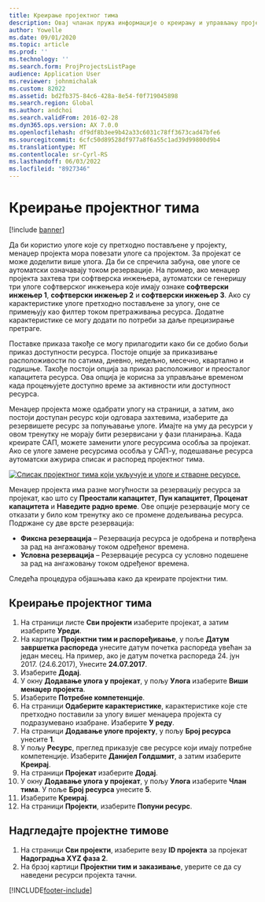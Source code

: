 ```yaml
---
title: Креирање пројектног тима
description: Овај чланак пружа информације о креирању и управљању пројектним тимовима.
author: Yowelle
ms.date: 09/01/2020
ms.topic: article
ms.prod: ''
ms.technology: ''
ms.search.form: ProjProjectsListPage
audience: Application User
ms.reviewer: johnmichalak
ms.custom: 82022
ms.assetid: bd2fb375-84c6-428a-8e54-f0f719045898
ms.search.region: Global
ms.author: andchoi
ms.search.validFrom: 2016-02-28
ms.dyn365.ops.version: AX 7.0.0
ms.openlocfilehash: df9df8b3ee9b42a33c6031c78ff3673cad47bfe6
ms.sourcegitcommit: 6cfc50d89528df977a8f6a55c1ad39d99800d9b4
ms.translationtype: MT
ms.contentlocale: sr-Cyrl-RS
ms.lasthandoff: 06/03/2022
ms.locfileid: "8927346"
---
```

# <a name="create-a-project-team"></a>Креирање пројектног тима

[!include [banner](../includes/banner.md)]

Да би користио улоге које су претходно постављене у пројекту, менаџер пројекта мора повезати улоге са пројектом. За пројекат се може доделити више улога. Да би се спречила забуна, ове улоге се аутоматски означавају током резервације. На пример, ако менаџер пројекта захтева три софтверска инжењера, аутоматски се генеришу три улоге софтверског инжењера које имају ознаке **софтверски инжењер 1**, **софтверски инжењер 2** и **софтверски инжењер 3**. Ако су карактеристике улоге претходно постављене за улогу, оне се примењују као филтер током претраживања ресурса. Додатне карактеристике се могу додати по потреби за даље прецизирање претраге.

Поставке приказа такође се могу прилагодити како би се добио бољи приказ доступности ресурса. Постоје опције за приказивање расположивости по сатима, дневно, недељно, месечно, квартално и годишње. Такође постоји опција за приказ расположивог и преосталог капацитета ресурса. Ова опција је корисна за управљање временом када процењујете доступно време за активности или доступност ресурса.

Менаџер пројекта може одабрати улогу на страници, а затим, ако постоји доступан ресурс који одговара захтевима, изаберите да резервишете ресурс за попуњавање улоге. Имајте на уму да ресурси у овом тренутку не морају бити резервисани у фази планирања. Када креирате САП, можете заменити улоге ресурсима особља за пројекат. Ако се улоге замене ресурсима особља у САП-у, подешавање ресурса аутоматски ажурира списак и распоред пројектног тима.

[![Списак пројектног тима који укључује и улоге и стварне ресурсе.](./media/projectresourcing03-1024x368.jpg)](./media/projectresourcing03.jpg) 

Менаџер пројекта има разне могућности за резервацију ресурса за пројекат, као што су **Преостали капацитет**, **Пун капацитет**, **Проценат капацитета** и **Наведите радно време**. Ове опције резервације могу се отказати у било ком тренутку ако се промене додељивања ресурса. Подржане су две врсте резервација:

- **Фиксна резервација** – Резервација ресурса је одобрена и потврђена за рад на ангажовању током одређеног времена.
- **Условна резервација** – Резервације ресурса су условно подешене за рад на ангажовању током одређеног времена.

Следећа процедура објашњава како да креирате пројектни тим.

## <a name="create-a-project-team"></a>Креирање пројектног тима

1. На страници листе **Сви пројекти** изаберите пројекат, а затим изаберите **Уреди**.
2. На картици **Пројектни тим и распоређивање**, у поље **Датум завршетка распореда** унесите датум почетка распореда увећан за један месец. На пример, ако је датум почетка распореда 24. јун 2017. (24.6.2017), Унесите **24.07.2017**.
3. Изаберите **Додај**.
4. У окну **Додавање улога у пројекат**, у пољу **Улога** изаберите **Виши менаџер пројекта**.
5. Изаберите **Потребне компетенције**.
6. На страници **Одаберите карактеристике**, карактеристике које сте претходно поставили за улогу вишег менаџера пројекта су подразумевано изабране. Изаберите **У реду**.
7. На страници **Додавање улоге пројекту**, у пољу **Број ресурса** унесите **1**.
8. У пољу **Ресурс**, преглед приказује све ресурсе који имају потребне компетенције. Изаберите **Данијел Голдшмит**, а затим изаберите **Креирај**.
9. На страници **Пројекат** изаберите **Додај**.
10. У окну **Додавање улога у пројекат**, у пољу **Улога** изаберите **Члан тима**. У поље **Број ресурса** унесите **5**.
11. Изаберите **Креирај**.
12. На страници **Пројекти**, изаберите **Попуни ресурс**.

## <a name="monitor-project-teams"></a>Надгледајте пројектне тимове
1. На страници **Сви пројекти**, изаберите везу **ID пројекта** за пројекат **Надоградња XYZ фаза 2**.
2. На брзој картици **Пројектни тим и заказивање**, уверите се да су наведени ресурси пројекта тачни.


[!INCLUDE[footer-include](../includes/footer-banner.md)]